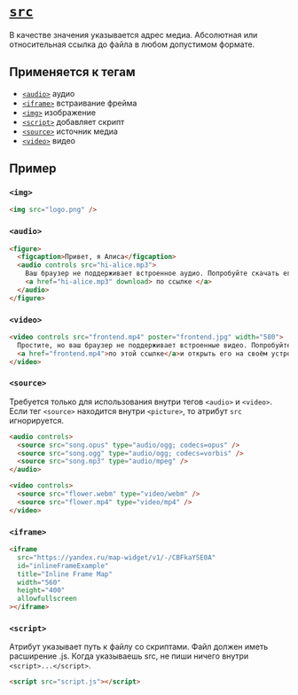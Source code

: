 # [`src`](../index.md)

В качестве значения указывается адрес медиа. Абсолютная или относительная ссылка до файла в любом допустимом формате.

## Применяется к тегам

- [`<audio>`](../Tags/audio.md) аудио
- [`<iframe>`](../Tags/iframe.md) встраивание фрейма
- [`<img>`](../Tags/img.md) изображение
- [`<script>`](../Tags/script.md) добавляет скрипт
- [`<source>`](../Tags/source.md) источник медиа
- [`<video>`](../Tags/video.md) видео

## Пример

### `<img>`

```html
<img src="logo.png" />
```

### `<audio>`

```html
<figure>
  <figcaption>Привет, я Алиса</figcaption>
  <audio controls src="hi-alice.mp3">
    Ваш браузер не поддерживает встроенное аудио. Попробуйте скачать его
    <a href="hi-alice.mp3" download> по ссылке </a>
  </audio>
</figure>
```

### `<video>`

```html
<video controls src="frontend.mp4" poster="frontend.jpg" width="580">
  Простите, но ваш браузер не поддерживает встроенные видео. Попробуйте скачать видео
  <a href="frontend.mp4">по этой ссылке</a>и открыть его на своём устройстве.
</video>
```

### `<source>`

Требуется только для использования внутри тегов `<audio>` и `<video>`. Если тег `<source>` находится внутри `<picture>`, то атрибут `src` игнорируется.

```html
<audio controls>
  <source src="song.opus" type="audio/ogg; codecs=opus" />
  <source src="song.ogg" type="audio/ogg; codecs=vorbis" />
  <source src="song.mp3" type="audio/mpeg" />
</audio>

<video controls>
  <source src="flower.webm" type="video/webm" />
  <source src="flower.mp4" type="video/mp4" />
</video>
```

### `<iframe>`

```html
<iframe
  src="https://yandex.ru/map-widget/v1/-/CBFkaYSE0A"
  id="inlineFrameExample"
  title="Inline Frame Map"
  width="560"
  height="400"
  allowfullscreen
></iframe>
```

### `<script>`

Атрибут указывает путь к файлу со скриптами. Файл должен иметь расширение .js. Когда указываешь src, не пиши ничего внутри `<script>...</script>`.

```html
<script src="script.js"></script>
```
